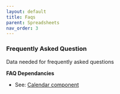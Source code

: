 ```yaml
---
layout: default
title: Faqs
parent: Spreadsheets
nav_order: 3
---
```


### Frequently Asked Question

Data needed for frequently asked questions

**FAQ Dependancies**
- See: [Calendar component]({{site.mybase}}/components/faq.html)
